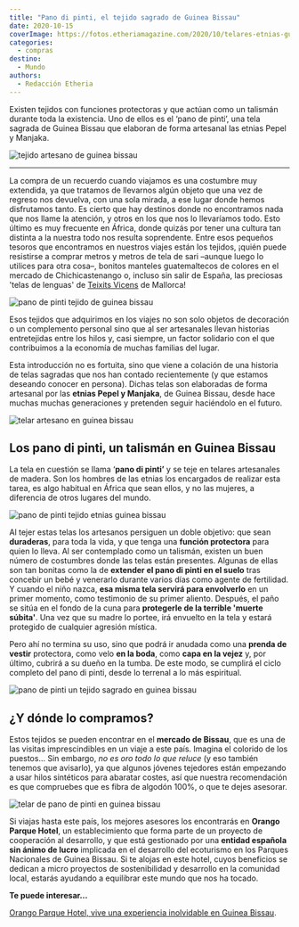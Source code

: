 ```yaml
---
title: "Pano di pinti, el tejido sagrado de Guinea Bissau"
date: 2020-10-15
coverImage: https://fotos.etheriamagazine.com/2020/10/telares-etnias-guinea-bissau.jpg
categories: 
  - compras
destino: 
  - Mundo
authors: 
  - Redacción Etheria
---
```


Existen tejidos con funciones protectoras y que actúan como un talismán durante toda la 
existencia. Uno de ellos es el ‘pano de pinti’, una tela sagrada de Guinea Bissau que 
elaboran de forma artesanal las etnias Pepel y Manjaka. 

![tejido artesano de guinea bissau](https://fotos.etheriamagazine.com/2020/10/telares-etnias-guinea-bissau.jpg "Un tejido artesano con cualidades mágicas en Guinea Bissau.")

* * *

La compra de un recuerdo cuando viajamos es una costumbre muy extendida, ya que tratamos 
de llevarnos algún objeto que una vez de regreso nos devuelva, con una sola mirada, a 
ese lugar donde hemos disfrutamos tanto. Es cierto que hay destinos donde no encontramos 
nada que nos llame la atención, y otros en los que nos lo llevaríamos todo. Esto último 
es muy frecuente en África, donde quizás por tener una cultura tan distinta a la nuestra 
todo nos resulta soprendente. Entre esos pequeños tesoros que encontramos en nuestros 
viajes están los tejidos, ¡quién puede resistirse a comprar metros y metros de tela de 
sari –aunque luego lo utilices para otra cosa–, bonitos manteles guatemaltecos de 
colores en el mercado de Chichicastenango o, incluso sin salir de España, las preciosas 
'telas de lenguas' de [Teixits Vicens](https://www.teixitsvicens.com/es/) de Mallorca! 

![pano de pinti tejido de guinea bissau](https://fotos.etheriamagazine.com/2020/10/tejido-pano-di-pinti.jpg "Existe muchos diseños y usos que le podrás dar a tu tela de pano de pinti.")

Esos tejidos que adquirimos en los viajes no son solo objetos de decoración o un 
complemento personal sino que al ser artesanales llevan historias entretejidas entre los 
hilos y, casi siempre, un factor solidario con el que contribuimos a la economía de 
muchas familias del lugar. 

Esta introducción no es fortuita, sino que viene a colación de una historia de telas 
sagradas que nos han contado recientemente (y que estamos deseando conocer en persona). 
Dichas telas son elaboradas de forma artesanal por las **etnias Pepel y Manjaka**, de 
Guinea Bissau, desde hace muchas muchas generaciones y pretenden seguir haciéndolo en el 
futuro. 

![telar artesano en guinea bissau](https://fotos.etheriamagazine.com/2020/10/telares-orango-parque-hotel.jpg "Artesano tejiendo un 'pano de pinti' en Guinea Bissau.")

## Los pano di pinti, un talismán en Guinea Bissau

La tela en cuestión se llama ‘**pano di pinti’** y se teje en telares artesanales de 
madera. Son los hombres de las etnias los encargados de realizar esta tarea, es algo 
habitual en África que sean ellos, y no las mujeres, a diferencia de otros lugares del 
mundo. 

![pano de pinti tejido etnias guinea bissau](https://fotos.etheriamagazine.com/2020/10/tejido-pano-di-pinti-guinea.jpg "Bonitas telas de pano de pinti, en Guinea Bissau.")

Al tejer estas telas los artesanos persiguen un doble objetivo: que sean **duraderas**, 
para toda la vida, y que tenga una **función protectora** para quien lo lleva. Al ser 
contemplado como un talismán, existen un buen número de costumbres donde las telas están 
presentes. Algunas de ellas son tan bonitas como la de **extender el pano di pinti en el 
suelo** tras concebir un bebé y venerarlo durante varios días como agente de fertilidad. 
Y cuando el niño nazca, **esa misma tela servirá para envolverlo** en un primer momento, 
como testimonio de su primer aliento. Después, el paño se sitúa en el fondo de la cuna 
para **protegerle de la terrible 'muerte súbita'**. Una vez que su madre lo portee, irá 
envuelto en la tela y estará protegido de cualquier agresión mística. 

Pero ahí no termina su uso, sino que podrá ir anudada como una **prenda de vestir** 
protectora, como velo **en la boda**, como **capa en la vejez** y, por último, cubrirá a 
su dueño en la tumba. De este modo, se cumplirá el ciclo completo del pano di pinti, 
desde lo terrenal a lo más espiritual. 

![pano de pinti un tejido sagrado en guinea bissau](https://fotos.etheriamagazine.com/2020/10/tejidos-guinea-bissau.jpg "El pano de pinti auténtico debe ser de algodón 100%.")

## ¿Y dónde lo compramos?

Estos tejidos se pueden encontrar en el **mercado de Bissau**, que es una de las visitas 
imprescindibles en un viaje a este país. Imagina el colorido de los puestos... Sin 
embargo, _no es oro todo lo que reluce_ (y eso también tenemos que avisarlo), ya que 
algunos jóvenes tejedores están empezando a usar hilos sintéticos para abaratar costes, 
así que nuestra recomendación es que compruebes que es fibra de algodón 100%, o que te 
dejes asesorar. 

![telar de pano de pinti en guinea bissau](https://fotos.etheriamagazine.com/2020/10/telares-guinea-bissau-pano-de-pinti.jpg "En los telares suelen trabajar hombres.")

Si viajas hasta este país, los mejores asesores los encontrarás en **Orango Parque 
Hotel**, un establecimiento que forma parte de un proyecto de cooperación al desarrollo, 
y que está gestionado por una **entidad española sin ánimo de lucro** implicada en el 
desarrollo del ecoturismo en los Parques Nacionales de Guinea Bissau. Si te alojas en 
este hotel, cuyos beneficios se dedican a micro proyectos de sostenibilidad y desarrollo 
en la comunidad local, estarás ayudando a equilibrar este mundo que nos ha tocado. 

**Te puede interesar...** 

[Orango Parque Hotel, vive una experiencia inolvidable en Guinea 
Bissau](https://etheriamagazine.com/2021/10/14/orango-parque-hotel-una-experiencia-en-guinea-bissau/).
